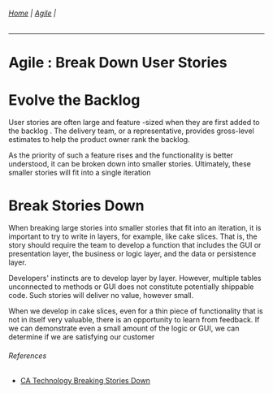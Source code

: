 ###### [Home](https://github.com/RyKaj/Documentation/blob/master/README.md) | [Agile](https://github.com/RyKaj/Documentation/tree/master/Agile/README.md) |
------------



Agile : Break Down User Stories 
===============================


Evolve the Backlog
==================

User stories are often large and feature -sized when they are first added to the backlog . The delivery team, or a representative, provides gross-level estimates to help the product owner rank the backlog.

As the priority of such a feature rises and the functionality is better understood, it can be broken down into smaller stories. Ultimately, these smaller stories will fit into a single iteration

Break Stories Down
==================

When breaking large stories into smaller stories that fit into an iteration, it is important to try to write in layers, for example, like cake slices. That is, the story should require the team to develop a function that includes the GUI or presentation layer, the business or logic layer, and the data or persistence layer.

Developers\' instincts are to develop layer by layer. However, multiple tables unconnected to methods or GUI does not constitute potentially shippable code. Such stories will deliver no value, however small.

When we develop in cake slices, even for a thin piece of functionality that is not in itself very valuable, there is an opportunity to learn from feedback. If we can demonstrate even a small amount of the logic or GUI, we can determine if we are satisfying our customer


###### References

-   [CA Technology Breaking Stories Down](https://docs.ca.com/en-us/ca-agile-central/saas/breaking-stories-down)
